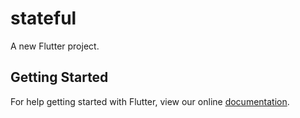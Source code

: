 # stateful

A new Flutter project.

## Getting Started

For help getting started with Flutter, view our online
[documentation](https://flutter.io/).
